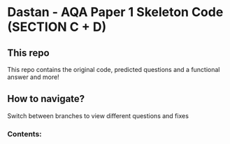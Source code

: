 # Dastan - AQA Paper 1 Skeleton Code (SECTION C + D)

## This repo
This repo contains the original code, predicted questions and a functional answer and more!

## How to navigate?
Switch between branches to view different questions and fixes

### Contents:
